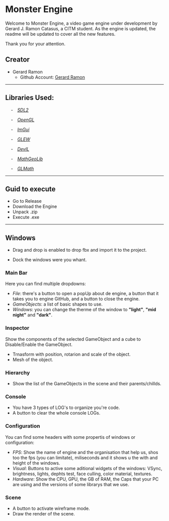 # Monster Engine

Welcome to Monster Engine, a video game engine under development by Gerard J. Ramon Catasus, a CITM student.
As the engine is updated, the readme will be updated to cover all the new features.

Thank you for your attention.

## Creator

- Gerard Ramon
    * Github Account: [Gerard Ramon](https://github.com/kramtron)

***

## Libraries Used:

&emsp; -&emsp;*[SDL2](https://www.libsdl.org/)*

&emsp; -&emsp;*[OpenGL](https://www.opengl.org/)* 

&emsp; -&emsp;*[ImGui](https://github.com/ocornut/imgui)*

&emsp; -&emsp;*[GLEW](https://glew.sourceforge.net/)*

&emsp; -&emsp;*[DevIL](https://openil.sourceforge.net/)*

&emsp; -&emsp;*[MathGeoLib](https://github.com/juj/MathGeoLib)*

&emsp; -&emsp;*[GLMath](https://glmath.sourceforge.net/)*


***

## Guid to execute
 * Go to Release  
 * Download the Engine
 * Unpack .zip
 * Execute .exe

***

## Windows
* Drag and drop is enabled to drop fbx and import it to the project.

* Dock the windows were you whant.

###  Main Bar
Here you can find multiple dropdowns: 
* *File*: there's a button to open a popUp about de engine, a button that it takes you to engine GitHub, and a button to close the engine.
* *GameObjects*: a list of basic shapes to use.
* *Windows*: you can change the therme of the window to **"light"**, **"mid night"** and **"dark"**. 

###  Inspector
Show the components of the selected GameObject and a cube to Disable/Enable the GameObject.
* Trnasform with position, rotarion and scale of the object.
* Mesh of the object.


###  Hierarchy
* Show the list of the GameObjects in the scene and their parents/chillds.

###  Console

* You have 3 types of LOG's to organize you're code.
* A button to clear the whole console LOGs.

###  Configuration
You can find some headers with some propertis of windows or configuration:
* *FPS*: Show the name of engine and the organisation that help us, shos too the fps (you can limitate), miliseconds and it shows u the with and height of the windows.
* *Visual*: Buttons to active some aditional widgets of the windows: VSync, brightness, lights, dephts test, face culling, color material, textures.
* *Hardware*: Show the CPU, GPU, the GB of RAM, the Caps that your PC are using and the versions of some librarys that we use.

###  Scene

* A button to activate wireframe mode.
* Draw the render of the scene.
